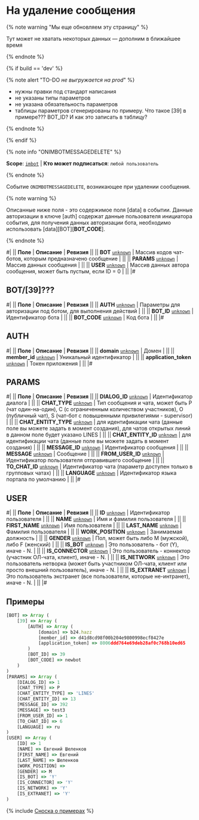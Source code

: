 # На удаление сообщения

{% note warning "Мы еще обновляем эту страницу" %}

Тут может не хватать некоторых данных — дополним в ближайшее время

{% endnote %}

{% if build == 'dev' %}

{% note alert "TO-DO _не выгружается на prod_" %}

- нужны правки под стандарт написания
- не указаны типы параметров
- не указана обязательность параметров
- таблицы параметров сгенерированы по примеру. Что такое [39] в примере??? BOT_ID? И как это записать в таблицу?

{% endnote %}

{% endif %}

{% note info "ONIMBOTMESSAGEDELETE" %}

**Scope**: [`imbot`](../../../scopes/permissions.md) | **Кто может подписаться**: `любой пользователь`

{% endnote %}

Событие `ONIMBOTMESSAGEDELETE`, возникающее при удалении сообщения.

{% note warning %}

Описанные ниже поля - это содержимое поля [data] в событии. Данные авторизации в ключе [auth] содержат данные пользователя инициатора события, для получения данных авторизации бота, необходимо использовать [data][BOT][__BOT_CODE__].

{% endnote %}

#|
|| **Поле** | **Описание** | **Ревизия** ||
|| **BOT** 
[`unknown`](../../../data-types.md) | Массив кодов чат-ботов, которым предназначено сообщение | ||
|| **PARAMS** 
[`unknown`](../../../data-types.md) | Массив данных сообщения | ||
|| **USER** 
[`unknown`](../../../data-types.md) | Массив данных автора сообщения, может быть пустым, если ID = 0 | ||
|#

## BOT/[39]???

#|
|| **Поле** | **Описание** | **Ревизия** ||
|| **AUTH** 
[`unknown`](../../../data-types.md) | Параметры для авторизации под ботом, для выполнения действий | ||
|| **BOT_ID** 
[`unknown`](../../../data-types.md) | Идентификатор бота | ||
|| **BOT_CODE** 
[`unknown`](../../../data-types.md) | Код бота | ||
|#

## AUTH

#|
|| **Поле** | **Описание** | **Ревизия** ||
|| **domain** 
[`unknown`](../../../data-types.md) | Домен | ||
|| **member_id** 
[`unknown`](../../../data-types.md) | Уникальный идентификатор | ||
|| **application_token** 
[`unknown`](../../../data-types.md) | Токен приложения | ||
|#

## PARAMS

#|
|| **Поле** | **Описание** | **Ревизия** ||
|| **DIALOG_ID** 
[`unknown`](../../../data-types.md) | Идентификатор диалога | ||
|| **CHAT_TYPE** 
[`unknown`](../../../data-types.md) | Тип сообщения и чата, может быть P (чат один-на-один), C (с ограниченным количеством участников), O (публичный чат), S (чат-бот с повышенными привилегиями - supervisor) | ||
|| **CHAT_ENTITY_TYPE** 
[`unknown`](../../../data-types.md) | для идентификации чата (данные поле вы можете задать в момент создания), для чатов открытых линий в данном поле будет указано LINES | ||
|| **CHAT_ENTITY_ID** 
[`unknown`](../../../data-types.md) | для идентификации чата (данные поле вы можете задать в момент создания) | ||
|| **MESSAGE_ID** 
[`unknown`](../../../data-types.md) | Идентификатор сообщения | ||
|| **MESSAGE** 
[`unknown`](../../../data-types.md) | Сообщение | ||
|| **FROM_USER_ID** 
[`unknown`](../../../data-types.md) | Идентификатор пользователя отправившего сообщение | ||
|| **TO_CHAT_ID** 
[`unknown`](../../../data-types.md) | Идентификатор чата (параметр доступен только в групповых чатах) | ||
|| **LANGUAGE** 
[`unknown`](../../../data-types.md) | Идентификатор языка портала по умолчанию | ||
|#

## USER

#|
|| **Поле** | **Описание** | **Ревизия** ||
|| **ID** 
[`unknown`](../../../data-types.md) | Идентификатор пользователя | ||
|| **NAME** 
[`unknown`](../../../data-types.md) | Имя и фамилия пользователя | ||
|| **FIRST_NAME** 
[`unknown`](../../../data-types.md) | Имя пользователя | ||
|| **LAST_NAME** 
[`unknown`](../../../data-types.md) | Фамилия пользователя | ||
|| **WORK_POSITION** 
[`unknown`](../../../data-types.md) | Занимаемая должность | ||
|| **GENDER** 
[`unknown`](../../../data-types.md) | Пол, может быть либо M (мужской), либо F (женский) | ||
|| **IS_BOT** 
[`unknown`](../../../data-types.md) | Это пользователь - бот (Y), иначе - N. | ||
|| **IS_CONNECTOR** 
[`unknown`](../../../data-types.md) | Это пользователь - коннектор (участник ОЛ-чата, клиент), иначе - N. | ||
|| **IS_NETWORK** 
[`unknown`](../../../data-types.md) | Это пользователь нетворка (может быть участником ОЛ-чата, клиент или просто внешний пользователь), иначе - N. | ||
|| **IS_EXTRANET** 
[`unknown`](../../../data-types.md) | Это пользователь экстранет (все пользователи, которые не-интранет), иначе - N. | ||
|#

## Примеры

```js
[BOT] => Array (
    [39] => Array (
        [AUTH] => Array (
            [domain] => b24.hazz
            [member_id] => d41d8cd98f00b204e9800998ecf8427e
            [application_token] => 8006ddd764e69deb28af0c768b10ed65
        )
        [BOT_ID] => 39    
        [BOT_CODE] => newbot
    )
)
[PARAMS] => Array (
    [DIALOG_ID] => 1    
    [CHAT_TYPE] => P    
    [CHAT_ENTITY_TYPE] => 'LINES'    
    [CHAT_ENTITY_ID] => 13    
    [MESSAGE_ID] => 392
    [MESSAGE] => test3
    [FROM_USER_ID] => 1
    [TO_CHAT_ID] => 6
    [LANGUAGE] => ru    
)
[USER] => Array (
    [ID] => 1
    [NAME] => Евгений Шеленков
    [FIRST_NAME] => Евгений
    [LAST_NAME] => Шеленков
    [WORK_POSITION] =>
    [GENDER] => M
    [IS_BOT] => 'Y'
    [IS_CONNECTOR] => 'Y'
    [IS_NETWORK] => 'Y'
    [IS_EXTRANET] => 'Y'
)
```

{% include [Сноска о примерах](../../../../_includes/examples.md) %}